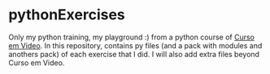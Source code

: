 # pythonExercises
Only my python training, my playground :) from a python course of [Curso em Video](https://www.cursoemvideo.com/curso/python-3-mundo-3/).
In this repository, contains py files (and a pack with modules and anothers pack) of each exercise that I did.
I will also add extra files beyond Curso em Video.

